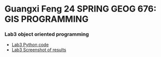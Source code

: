 # Guangxi Feng 24 SPRING GEOG 676: GIS PROGRAMMING
### Lab3  object oriented programming 


- [Lab3 Python code](lab_3.py)
- [Lab3 Screenshot of results](lab_3.PNG)